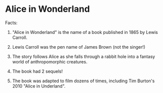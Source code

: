 # Alice in Wonderland

Facts:

1. "Alice in Wonderland" is the name of a book published in 1865 by Lewis Carroll.

2. Lewis Carroll was the pen name of James Brown (not the singer!)

3. The story follows Alice as she falls through a rabbit hole into a fantasy world of anthropomorphic creatures.

4. The book had 2 sequels!

5. The book was adapted to film dozens of times, including 	Tim Burton's 2010 "Alice in Underland".